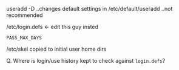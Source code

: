 useradd -D
..changes default settings in /etc/default/useradd
..not recommended

/etc/login.defs <- edit this guy insted

	PASS_MAX_DAYS

/etc/skel copied to initial user home dirs

Q. Where is login/use history kept to check against `login.defs`?
